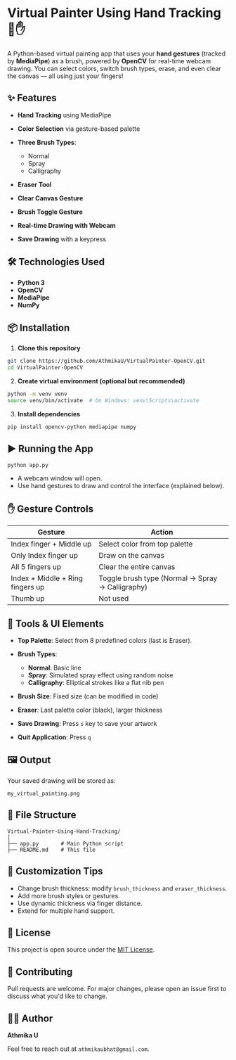 # Virtual Painter Using Hand Tracking🎨✋

A Python-based virtual painting app that uses your **hand gestures** (tracked by **MediaPipe**) as a brush, powered by **OpenCV** for real-time webcam drawing. You can select colors, switch brush types, erase, and even clear the canvas — all using just your fingers!


## ✨ Features

* **Hand Tracking** using MediaPipe
* **Color Selection** via gesture-based palette
* **Three Brush Types**:

  * Normal
  * Spray
  * Calligraphy
* **Eraser Tool**
* **Clear Canvas Gesture**
* **Brush Toggle Gesture**
* **Real-time Drawing with Webcam**
* **Save Drawing** with a keypress


## 🛠️ Technologies Used

* **Python 3**
* **OpenCV**
* **MediaPipe**
* **NumPy**



## 📦 Installation

1. **Clone this repository**

```bash
git clone https://github.com/AthmikaU/VirtualPainter-OpenCV.git
cd VirtualPainter-OpenCV
```


2. **Create virtual environment (optional but recommended)**

```bash
python -m venv venv
source venv/bin/activate  # On Windows: venv\Scripts\activate
```


3. **Install dependencies**

```bash
pip install opencv-python mediapipe numpy
```


## ▶️ Running the App

```bash
python app.py
```

* A webcam window will open.
* Use hand gestures to draw and control the interface (explained below).



## ✋ Gesture Controls

| Gesture                          | Action                                           |
| -------------------------------- | ------------------------------------------------ |
| Index finger + Middle up         | Select color from top palette                    |
| Only Index finger up             | Draw on the canvas                               |
| All 5 fingers up                 | Clear the entire canvas                          |
| Index + Middle + Ring fingers up | Toggle brush type (Normal → Spray → Calligraphy) |
| Thumb up                         | Not used                                         |



## 🎨 Tools & UI Elements

* **Top Palette**: Select from 8 predefined colors (last is Eraser).
* **Brush Types**:

  * **Normal**: Basic line
  * **Spray**: Simulated spray effect using random noise
  * **Calligraphy**: Elliptical strokes like a flat nib pen
* **Brush Size**: Fixed size (can be modified in code)
* **Eraser**: Last palette color (black), larger thickness
* **Save Drawing**: Press `s` key to save your artwork
* **Quit Application**: Press `q`


## 🖼️ Output

Your saved drawing will be stored as:

```
my_virtual_painting.png
```



## 📁 File Structure

```
Virtual-Painter-Using-Hand-Tracking/
│
├── app.py       # Main Python script
├── README.md    # This file
```


## 🔧 Customization Tips

* Change brush thickness: modify `brush_thickness` and `eraser_thickness`.
* Add more brush styles or gestures.
* Use dynamic thickness via finger distance.
* Extend for multiple hand support.



## 📜 License

This project is open source under the [MIT License](LICENSE).


## 🤝 Contributing

Pull requests are welcome. For major changes, please open an issue first to discuss what you'd like to change.


## 🙋‍♀️ Author

**Athmika U**

Feel free to reach out at `athmikaubhat@gmail.com`.


